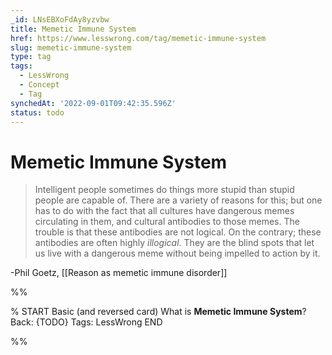 ```yaml
---
_id: LNsEBXoFdAy8yzvbw
title: Memetic Immune System
href: https://www.lesswrong.com/tag/memetic-immune-system
slug: memetic-immune-system
type: tag
tags:
  - LessWrong
  - Concept
  - Tag
synchedAt: '2022-09-01T09:42:35.596Z'
status: todo
---
```


# Memetic Immune System

> Intelligent people sometimes do things more stupid than stupid people are capable of. There are a variety of reasons for this; but one has to do with the fact that all cultures have dangerous memes circulating in them, and cultural antibodies to those memes. The trouble is that these antibodies are not logical. On the contrary; these antibodies are often highly *illogical*. They are the blind spots that let us live with a dangerous meme without being impelled to action by it.

-Phil Goetz, [[Reason as memetic immune disorder]]


%%

% START
Basic (and reversed card)
What is **Memetic Immune System**?
Back: {TODO}
Tags: LessWrong
END

%%
	

